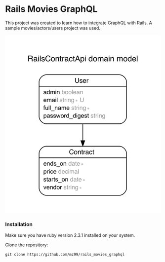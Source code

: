 # Rails Movies GraphQL
This project was created to learn how to integrate GraphQL with Rails. A sample movies/actors/users project was used.

![alt text](https://github.com/mz99/Rails-Contracts-API/blob/master/erd-1.jpg "ERD")


### Installation
Make sure you have ruby version 2.3.1 installed on your system.

Clone the repository:

    git clone https://github.com/mz99/rails_movies_graphql




